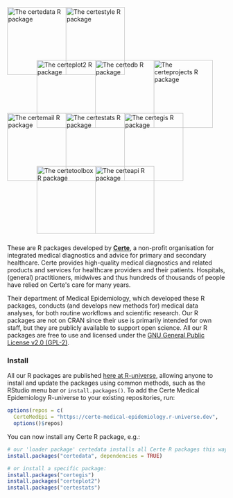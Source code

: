 
<div style="position: relative; height: 532px;">
  <a href="https://certe-medical-epidemiology.github.io/certedata/" target="_blank">
    <img src="https://certe-medical-epidemiology.github.io/certedata/logo.svg" alt="The certedata R package" style="position: absolute; left: 0px; top: 0px; width: 136px; height: 156px;">
  </a>
  <a href="https://certe-medical-epidemiology.github.io/certestyle/" target="_blank">
    <img src="https://certe-medical-epidemiology.github.io/certestyle/logo.svg" alt="The certestyle R package" style="position: absolute; left: 135px; top: 0px; width: 136px; height: 156px;">
  </a>
  
  <a href="https://certe-medical-epidemiology.github.io/certeplot2/" target="_blank">
    <img src="https://certe-medical-epidemiology.github.io/certeplot2/logo.svg" alt="The certeplot2 R package" style="position: absolute; left: 67.5px; top: 122px; width: 136px; height: 156px;">
  </a>
  <a href="https://certe-medical-epidemiology.github.io/certedb/" target="_blank">
    <img src="https://certe-medical-epidemiology.github.io/certedb/logo.svg" alt="The certedb R package" style="position: absolute; left: 202.5px; top: 122px; width: 136px; height: 156px;">
  </a>
  <a href="https://certe-medical-epidemiology.github.io/certeprojects/" target="_blank">
    <img src="https://certe-medical-epidemiology.github.io/certeprojects/logo.svg" alt="The certeprojects R package" style="position: absolute; left: 337.5px; top: 122px; width: 136px; height: 156px;">
  </a>

  <a href="https://certe-medical-epidemiology.github.io/certemail/" target="_blank">
    <img src="https://certe-medical-epidemiology.github.io/certemail/logo.svg" alt="The certemail R package" style="position: absolute; left: 0px; top: 244px; width: 136px; height: 156px;">
  </a>
  <a href="https://certe-medical-epidemiology.github.io/certestats/" target="_blank">
    <img src="https://certe-medical-epidemiology.github.io/certestats/logo.svg" alt="The certestats R package" style="position: absolute; left: 135px; top: 244px; width: 136px; height: 156px;">
  </a>
  <a href="https://certe-medical-epidemiology.github.io/certegis/" target="_blank">
    <img src="https://certe-medical-epidemiology.github.io/certegis/logo.svg" alt="The certegis R package" style="position: absolute; left: 270px; top: 244px; width: 136px; height: 156px;">
  </a>
  
  <a href="https://certe-medical-epidemiology.github.io/certetoolbox/" target="_blank">
    <img src="https://certe-medical-epidemiology.github.io/certetoolbox/logo.svg" alt="The certetoolbox R package" style="position: absolute; left: 67.5px; top: 366px; width: 136px; height: 156px;">
  </a>
  <a href="https://certe-medical-epidemiology.github.io/certeapi/" target="_blank">
    <img src="https://certe-medical-epidemiology.github.io/certeapi/logo.svg" alt="The certeapi R package" style="position: absolute; left: 202.5px; top: 366px; width: 136px; height: 156px;">
  </a>
</div>

These are R packages developed by [**Certe**](https://www.certe.nl), a non-profit organisation for integrated medical diagnostics and advice for primary and secondary healthcare. Certe provides high-quality medical diagnostics and related products and services for healthcare providers and their patients. Hospitals, (general) practitioners, midwives and thus hundreds of thousands of people have relied on Certe's care for many years.

Their department of Medical Epidemiology, which developed these R packages, conducts (and develops new methods for) medical data analyses, for both routine workflows and scientific research. Our R packages are not on CRAN since their use is primarily intended for own staff, but they are publicly available to support open science. All our R packages are free to use and licensed under the [GNU General Public License v2.0 (GPL-2)](https://github.com/certe-medical-epidemiology/.github/blob/main/LICENSE.md).

### Install

All our R packages are published [here at R-universe](https://certe-medical-epidemiology.r-universe.dev), allowing anyone to install and update the packages using common methods, such as the RStudio menu bar or `install.packages()`. To add the Certe Medical Epidemiology R-universe to your existing repositories, run:

```r
options(repos = c(
  CerteMedEpi = "https://certe-medical-epidemiology.r-universe.dev",
  options()$repos)
```

You can now install any Certe R package, e.g.:

```r
# our 'loader package' certedata installs all Certe R packages this way:
install.packages("certedata", dependencies = TRUE)

# or install a specific package:
install.packages("certegis")
install.packages("certeplot2")
install.packages("certestats")
```

